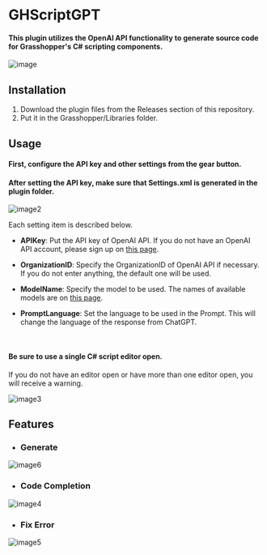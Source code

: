 # GHScriptGPT
#### This plugin utilizes the OpenAI API functionality to generate source code for Grasshopper's C# scripting components.
![image](https://github.com/4kk11/GHScriptGPT/assets/61794994/162de6bf-1f4a-4119-95fe-49fa4655d1f3)




## Installation
1. Download the plugin files from the Releases section of this repository.
2. Put it in the Grasshopper/Libraries folder.

## Usage
#### First, configure the API key and other settings from the gear button.   
#### After setting the API key, make sure that Settings.xml is generated in the plugin folder.   

![image2](https://github.com/4kk11/GHScriptGPT/assets/61794994/9af14fe2-5a3f-4703-ac92-e8f88e29f7f6)

Each setting item is described below.  

* **APIKey**: Put the API key of OpenAI API. If you do not have an OpenAI API account, please sign up on [this page](https://openai.com/product).   

* **OrganizationID**: Specify the OrganizationID of OpenAI API if necessary. If you do not enter anything, the default one will be used.  

* **ModelName**: Specify the model to be used. The names of available models are on [this page](https://platform.openai.com/account/rate-limits).   

* **PromptLanguage**: Set the language to be used in the Prompt. This will change the language of the response from ChatGPT.   
   
<br>

#### Be sure to use a single C# script editor open. 
If you do not have an editor open or have more than one editor open, you will receive a warning.

![image3](https://github.com/4kk11/GHScriptGPT/assets/61794994/37e6ebb7-270a-412c-91b6-89bc1c8e544c)

## Features
- ### Generate
![image6](https://github.com/4kk11/GHScriptGPT/assets/61794994/eb3090d4-ca77-45d7-8aea-16b216cdec68)

- ### Code Completion
![image4](https://github.com/4kk11/GHScriptGPT/assets/61794994/3f5dc266-bc16-49db-aa5e-5e0da604590b)

- ### Fix Error
![image5](https://github.com/4kk11/GHScriptGPT/assets/61794994/002025a6-4faa-4830-b683-784d17db55f0)
